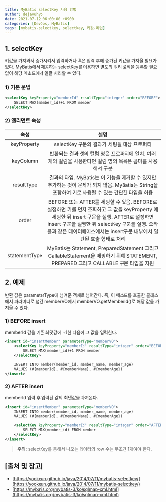 ```yaml
---
title: MyBatis selectKey 사용 방법
author: dejavuhyo
date: 2021-07-12 06:00:00 +0900
categories: [DevOps, MyBatis]
tags: [mybatis-selectkey, selectkey, 키값-리턴]
---
```


## 1. selectKey
키값을 가져와서 증가시켜서 입력하거나 혹은 입력 후에 증가된 키값을 가져올 필요가 있다. MyBatis에서 제공하는 selectKey를 이용하면 별도의 쿼리 로직을 등록할 필요 없이 해당 메소드에서 일괄 처리할 수 있다.

### 1) 기본 문법

```xml
<selectKey keyProperty="memberId" resultType="integer" order="BEFORE">
    SELECT MAX(member_id)+1 FROM member
</selectKey>
```

### 2) 엘리먼트 속성

| 속성 | 설명 |
|:-----:|:-----:|
| keyProperty | selectKey 구문의 결과가 세팅될 대상 프로퍼티 |
| keyColumn | 반환되는 결과 셋의 컬럼 명은 프로퍼티에 일치. 여러 개의 컬럼을 사용한다면 컬럼 명의 목록은 콤마를 사용해서 구분 |
| resultType | 결과의 타입. MyBatis는 이 기능을 제거할 수 있지만 추가하는 것이 문제가 되지 않음. MyBatis는 String을 포함하여 키로 사용될 수 있는 간단한 타입을 허용 |
| order | BEFORE 또는 AFTER를 세팅할 수 있음. BEFORE로 설정하면 키를 먼저 조회하고 그 값을 keyProperty 에 세팅한 뒤 insert 구문을 실행. AFTER로 설정하면 insert 구문을 실행한 뒤 selectKey 구문을 실행. 오라클과 같은 데이터베이스에서는 insert구문 내부에서 일관된 호출 형태로 처리 |
| statementType | MyBatis는 Statement, PreparedStatement 그리고 CallableStatement을 매핑하기 위해 STATEMENT, PREPARED 그리고 CALLABLE 구문 타입을 지원 |

## 2. 예제
반환 값은 parameterType에 넘겨준 객체로 넘어간다. 즉, 이 메소드를 호출한 클래스에서 파라미터로 넘긴 memberVO에서 memberVO.getMemberId()로 해당 값을 가져올 수 있다.

### 1) BEFORE insert
memberId 값을 기존 최댓값에 +1한 다음에 그 값을 입력한다.

```xml
<insert id="insertMember" parameterType="memberVO">
    <selectKey keyProperty="memberId" resultType="integer" order="BEFORE">
        SELECT MAX(member_id)+1 FROM member
    </selectKey>

    INSERT INTO member(member_id, member_name, member_age)
    VALUES (#{memberId}, #{memberName}, #{memberAge})
</insert>
```

### 2) AFTER insert
memberId 입력 후 입력된 값의 최댓값을 가져온다.

```xml
<insert id="insertMember" parameterType="memberVO">
    INSERT INTO member(member_id, member_name, member_age)
    VALUES (#{memberId}, #{memberName}, #{memberAge})

    <selectKey keyProperty="memberId" resultType="integer" order="AFTER">
        SELECT MAX(member_id) FROM member
    </selectKey>
</insert>
```

> **주의:** selectKey를 통해서 나오는 데이터의 row 수는 무조건 1개여야 한다.

## [출처 및 참고]
* [https://yookeun.github.io/java/2014/07/11/mybatis-selectkey/](https://yookeun.github.io/java/2014/07/11/mybatis-selectkey/)
* [https://mybatis.org/mybatis-3/ko/sqlmap-xml.html](https://mybatis.org/mybatis-3/ko/sqlmap-xml.html)
